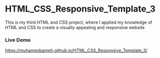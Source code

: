 # HTML_CSS_Responsive_Template_3
This is my third HTML and CSS project, where I applied my knowledge of HTML and CSS to create a visually appealing and responsive website

### Live Demo
https://muhamedsameh.github.io/HTML_CSS_Responsive_Template_3/
